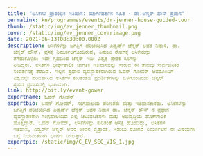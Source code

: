 ```yaml
---
title: "ಲಸಿಕೆಗಳ ಪ್ರಾರಂಭಿಕ ಇತಿಹಾಸ: ಮಾರ್ಗದರ್ಶನ ಸಹಿತ - ಡಾ.ಜೆನ್ನರ್‌ ಹೌಸ್ ಪ್ರವಾಸ"
permalink: kn/programmes/events/dr-jenner-house-guided-tour
thumb: /static/img/ev_jenner_thumbnail.png
cover: /static/img/ev_jenner_coverimage.png
date: 2021-06-13T08:30:00.000Z
description: ಲಸಿಕೆಗಳನ್ನು ಜಗತ್ತಿಗೆ ಪರಿಚಯಿಸಿದ ಎಡ್ವರ್ಡ್‌ ಜೆನ್ನರ್‌ ಅವರ ನಿವಾಸ, ಡಾ.
  ಜೆನ್ನರ್‌ ಹೌಸ್‌.‌ ಪ್ರಸಕ್ತ ನಿರ್ಮೂಲಗೊಂಡಿರುವ, ಸಿಡುಬು ರೋಗಕ್ಕೆ ಲಸಿಕೆಯನ್ನು
  ತೆಗೆದುಕೊಳ್ಳಲು ಇದೇ ಗೃಹದಿಂದ ಜೆನ್ನರ್ ಇಡೀ ವಿಶ್ವಕ್ಕೆ ಪ್ರೇರಕ ಕೂಗನ್ನು
  ನೀಡಿದ್ದರು. ಲಸಿಕೆಗಳ ಧೀರ್ಘಕಾಲಿಕ ಜಾಗತಿಕ ಇತಿಹಾಸವನ್ನು ಸಾರುವ ಈ ತಾಣವು ಸಾರ್ವಜನಿಕರ
  ಸಂದರ್ಶನಕ್ಕೆ ತೆರೆದಿದೆ. ಇಲ್ಲಿನ ಪ್ರಧಾನ ವ್ಯವಸ್ಥಾಪಕರಾಗಿರುವ ಓವನ್‌ ಗೋವರ್‌ ಅವರೊಂದಿಗೆ
  ವಿಶ್ವವನ್ನೇ ಪರಿವರ್ತಿಸಿದ ಲಸಿಕೆಗಳ ಕುರಿತಂತಹ ಪ್ರದರ್ಶಿಕೆಗಳನ್ನು ಒಳಗೊಂಡಿರುವ ಜೆನ್ನರ್‌
  ಗೃಹದ ಪ್ರವಾಸದಲ್ಲಿ ಭಾಗಿಯಾಗಿ.
link: http://bit.ly/event-gower
expertname: ಓವನ್‌ ಗೋವರ್‌
expertbio: ಓವನ್‌ ಗೋವರ್‌, ಸಂಗ್ರಹಾಲಯ ಪರಿಣತರು ಮತ್ತು ಇತಿಹಾಸಕಾರರು. ಲಸಿಕೆಗಳನ್ನು
  ಜಗತ್ತಿಗೆ ಪರಿಚಯಿಸಿದ ಎಡ್ವರ್ಡ್‌ ಜೆನ್ನರ್‌ ಅವರ ನಿವಾಸ ಡಾ. ಜೆನ್ನರ್‌ ಹೌಸ್‌ ನ ಪ್ರಧಾನ
  ವ್ಯವಸ್ಥಾಪಕರಾಗಿ ಸಂಗ್ರಹಾಲಯದ ಎಲ್ಲ ಚಟುವಟಿಕೆಗಳು ಮತ್ತು ಅಭಿವೃದ್ಧಿಯ ಹೊಣೆಗಾರಿಕೆ
  ಹೊತ್ತಿದ್ದಾರೆ. ಓವನ್‌ ಗೋವರ್‌, ಲಸಿಕೆಗಳನ್ನು ಕುರಿತಂತೆ ಆಸಕ್ತಿ ಹೊಂದಿದ್ದು, ಲಸಿಕೆಗಳ
  ಇತಿಹಾಸ, ಎಡ್ವರ್ಡ್‌ ಜೆನ್ನರ್‌ ಅವರ ಜೀವನ ವೃತ್ತಾಂತ, ಸಿಡುಬು ರೋಗದ ನಿರ್ಮೂಲನೆ ಈ ವಿಷಯಗಳ
  ಬಗ್ಗೆ ನಿಯಮಿತವಾಗಿ ಭಾಷಣ ನೀಡುತ್ತಾರೆ.
expertpic: /static/img/C_EV_SEC_VIS_1.jpg
---
```

